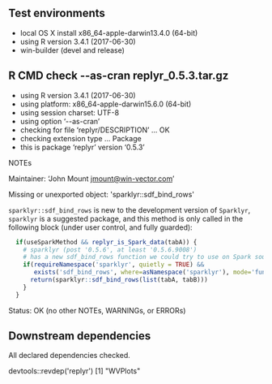 

## Test environments

 * local OS X install x86_64-apple-darwin13.4.0 (64-bit)
 * using R version 3.4.1 (2017-06-30)
 * win-builder (devel and release) 

## R CMD check --as-cran replyr_0.5.3.tar.gz

* using R version 3.4.1 (2017-06-30)
* using platform: x86_64-apple-darwin15.6.0 (64-bit)
* using session charset: UTF-8
* using option ‘--as-cran’
* checking for file ‘replyr/DESCRIPTION’ ... OK
* checking extension type ... Package
* this is package ‘replyr’ version ‘0.5.3’

NOTEs

Maintainer: ‘John Mount <jmount@win-vector.com>’

Missing or unexported object: 'sparklyr::sdf_bind_rows'

`sparklyr::sdf_bind_rows` is new to the development version of `Sparklyr`,
`sparklyr` is a suggested package, and this method 
is only called in the following block (under user control, and fully
guarded):
```r
  if(useSparkMethod && replyr_is_Spark_data(tabA)) {
    # sparklyr (post '0.5.6', at least '0.5.6.9008')
    # has a new sdf_bind_rows function we could try to use on Spark sources (limit columns first)
    if(requireNamespace('sparklyr', quietly = TRUE) &&
       exists('sdf_bind_rows', where=asNamespace('sparklyr'), mode='function')) {
      return(sparklyr::sdf_bind_rows(list(tabA, tabB)))
    }
  }
```


Status: OK (no other NOTEs, WARNINGs, or ERRORs)

## Downstream dependencies

All declared dependencies checked.

  devtools::revdep('replyr')
  [1] "WVPlots"
